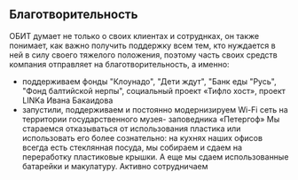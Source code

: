## Благотворительность

ОБИТ думает не только о своих клиентах и сотруднках, он также понимает, как важно получить поддержку всем тем, кто нуждается в ней в силу своего тяжелого положения, поэтому часть своих средств компания отправляет на благотворительность, а именно:
- поддерживаем фонды "Клоунадо", "Дети ждут", "Банк еды "Русь", "Фонд балтийской нерпы", социальный проект «Тифло хост», проект LINKa Ивана Бакаидова
- запустили, поддерживаем и постоянно модернизируем Wi-Fi сеть на территории государственного музея- заповедника «Петергоф»
Мы стараемся отказываться от использования пластика или использовать его более сознательно: на кухнях наших офисов всегда есть стеклянная посуда, мы собираем и сдаем на переработку пластиковые крышки. А еще мы сдаем использованные батарейки и макулатуру. Активно сотрудничаем